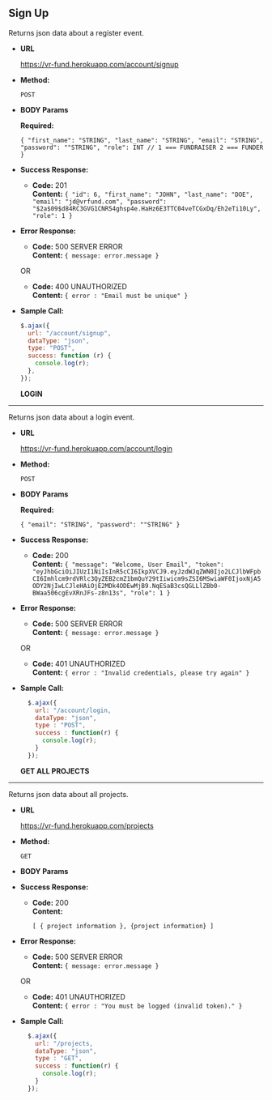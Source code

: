 ## **Sign Up**

Returns json data about a register event.

- **URL**

  https://vr-fund.herokuapp.com/account/signup

- **Method:**

  `POST`

- **BODY Params**

  **Required:**

  `{ "first_name": "STRING", "last_name": "STRING", "email": "STRING", "password": ""STRING", "role": INT // 1 === FUNDRAISER 2 === FUNDER }`

- **Success Response:**

  - **Code:** 201 <br />
    **Content:**
        `{
        "id": 6,
        "first_name": "JOHN",
        "last_name": "DOE",
        "email": "jd@vrfund.com",
        "password": "$2a$09$d84RC3GVG1CNR54ghsp4e.HaHz6E3TTC04veTCGxDq/Eh2eTi10Ly",
        "role": 1
    }`

- **Error Response:**

  - **Code:** 500 SERVER ERROR <br />
    **Content:** `{ message: error.message }`

  OR

  - **Code:** 400 UNAUTHORIZED <br />
    **Content:** `{ error : "Email must be unique" }`

- **Sample Call:**

  ```javascript
  $.ajax({
    url: "/account/signup",
    dataType: "json",
    type: "POST",
    success: function (r) {
      console.log(r);
    },
  });
  ```

  **LOGIN**

---

Returns json data about a login event.

- **URL**

  https://vr-fund.herokuapp.com/account/login

- **Method:**

  `POST`

- **BODY Params**

  **Required:**

  `{ "email": "STRING", "password": ""STRING" }`

- **Success Response:**

  - **Code:** 200 <br />
    **Content:**
        `{
        "message": "Welcome, User Email",
        "token": "eyJhbGciOiJIUzI1NiIsInR5cCI6IkpXVCJ9.eyJzdWJqZWN0Ijo2LCJlbWFpbCI6Imhlcm9rdVRlc3QyZEB2cmZ1bmQuY29tIiwicm9sZSI6MSwiaWF0IjoxNjA5ODY2NjIwLCJleHAiOjE2MDk4ODEwMjB9.NqESaB3csQGLLlZBb0-BWaa506cgEvXRnJFs-z8n13s",
        "role": 1
    }`

- **Error Response:**

  - **Code:** 500 SERVER ERROR <br />
    **Content:** `{ message: error.message }`

  OR

  - **Code:** 401 UNAUTHORIZED <br />
    **Content:** `{ error : "Invalid credentials, please try again" }`

- **Sample Call:**

  ```javascript
    $.ajax({
      url: "/account/login,
      dataType: "json",
      type : "POST",
      success : function(r) {
        console.log(r);
      }
    });
  ```

  **GET ALL PROJECTS**

---

Returns json data about all projects.

- **URL**

  https://vr-fund.herokuapp.com/projects

- **Method:**

  `GET`

- **BODY Params**

- **Success Response:**

  - **Code:** 200 <br />
    **Content:**

    `[ { project information }, {project information} ]`

- **Error Response:**

  - **Code:** 500 SERVER ERROR <br />
    **Content:** `{ message: error.message }`

  OR

  - **Code:** 401 UNAUTHORIZED <br />
    **Content:** `{ error : "You must be logged (invalid token)." }`

- **Sample Call:**

  ```javascript
    $.ajax({
      url: "/projects,
      dataType: "json",
      type : "GET",
      success : function(r) {
        console.log(r);
      }
    });
  ```
